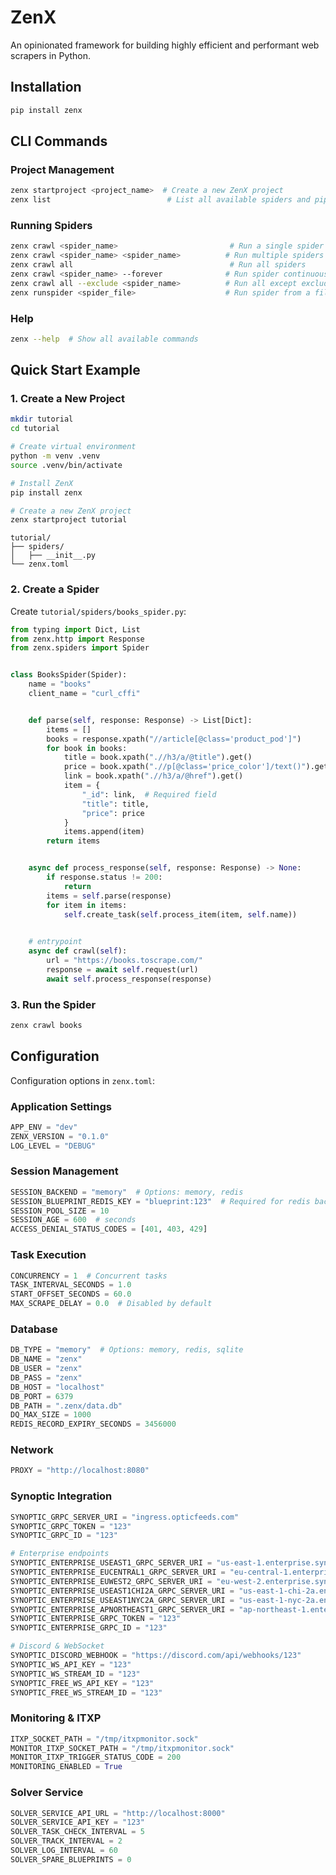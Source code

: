 # ZenX

An opinionated framework for building highly efficient and performant web scrapers in Python.

## Installation

```bash
pip install zenx
```

## CLI Commands

### Project Management
```bash
zenx startproject <project_name>  # Create a new ZenX project
zenx list                          # List all available spiders and pipelines
```

### Running Spiders
```bash
zenx crawl <spider_name>                         # Run a single spider
zenx crawl <spider_name> <spider_name>          # Run multiple spiders
zenx crawl all                                   # Run all spiders
zenx crawl <spider_name> --forever              # Run spider continuously
zenx crawl all --exclude <spider_name>          # Run all except excluded spider
zenx runspider <spider_file>                    # Run spider from a file
```

### Help
```bash
zenx --help  # Show all available commands
```


## Quick Start Example

### 1. Create a New Project

```bash
mkdir tutorial
cd tutorial

# Create virtual environment
python -m venv .venv
source .venv/bin/activate

# Install ZenX
pip install zenx

# Create a new ZenX project
zenx startproject tutorial
```

```
tutorial/
├── spiders/
│   ├── __init__.py
└── zenx.toml
```


### 2. Create a Spider

Create `tutorial/spiders/books_spider.py`:

```python
from typing import Dict, List
from zenx.http import Response
from zenx.spiders import Spider


class BooksSpider(Spider):
    name = "books"
    client_name = "curl_cffi"


    def parse(self, response: Response) -> List[Dict]:
        items = []
        books = response.xpath("//article[@class='product_pod']")
        for book in books:
            title = book.xpath(".//h3/a/@title").get()
            price = book.xpath(".//p[@class='price_color']/text()").get()
            link = book.xpath(".//h3/a/@href").get()
            item = {
                "_id": link,  # Required field
                "title": title,
                "price": price
            }
            items.append(item)
        return items


    async def process_response(self, response: Response) -> None:
        if response.status != 200:
            return
        items = self.parse(response)
        for item in items:
            self.create_task(self.process_item(item, self.name))

    
    # entrypoint
    async def crawl(self):
        url = "https://books.toscrape.com/"
        response = await self.request(url)
        await self.process_response(response)
```

### 3. Run the Spider

```bash
zenx crawl books
```

## Configuration

Configuration options in `zenx.toml`:

### Application Settings
```python
APP_ENV = "dev"
ZENX_VERSION = "0.1.0"
LOG_LEVEL = "DEBUG"
```

### Session Management
```python
SESSION_BACKEND = "memory"  # Options: memory, redis
SESSION_BLUEPRINT_REDIS_KEY = "blueprint:123"  # Required for redis backend
SESSION_POOL_SIZE = 10
SESSION_AGE = 600  # seconds
ACCESS_DENIAL_STATUS_CODES = [401, 403, 429]
```

### Task Execution
```python
CONCURRENCY = 1  # Concurrent tasks
TASK_INTERVAL_SECONDS = 1.0
START_OFFSET_SECONDS = 60.0
MAX_SCRAPE_DELAY = 0.0  # Disabled by default
```

### Database
```python
DB_TYPE = "memory"  # Options: memory, redis, sqlite
DB_NAME = "zenx"
DB_USER = "zenx"
DB_PASS = "zenx"
DB_HOST = "localhost"
DB_PORT = 6379
DB_PATH = ".zenx/data.db"
DQ_MAX_SIZE = 1000
REDIS_RECORD_EXPIRY_SECONDS = 3456000
```

### Network
```python
PROXY = "http://localhost:8080"
```

### Synoptic Integration
```python
SYNOPTIC_GRPC_SERVER_URI = "ingress.opticfeeds.com"
SYNOPTIC_GRPC_TOKEN = "123"
SYNOPTIC_GRPC_ID = "123"

# Enterprise endpoints
SYNOPTIC_ENTERPRISE_USEAST1_GRPC_SERVER_URI = "us-east-1.enterprise.synoptic.com:50051"
SYNOPTIC_ENTERPRISE_EUCENTRAL1_GRPC_SERVER_URI = "eu-central-1.enterprise.synoptic.com:50051"
SYNOPTIC_ENTERPRISE_EUWEST2_GRPC_SERVER_URI = "eu-west-2.enterprise.synoptic.com:50051"
SYNOPTIC_ENTERPRISE_USEAST1CHI2A_GRPC_SERVER_URI = "us-east-1-chi-2a.enterprise.synoptic.com:50051"
SYNOPTIC_ENTERPRISE_USEAST1NYC2A_GRPC_SERVER_URI = "us-east-1-nyc-2a.enterprise.synoptic.com:50051"
SYNOPTIC_ENTERPRISE_APNORTHEAST1_GRPC_SERVER_URI = "ap-northeast-1.enterprise.synoptic.com:50051"
SYNOPTIC_ENTERPRISE_GRPC_TOKEN = "123"
SYNOPTIC_ENTERPRISE_GRPC_ID = "123"

# Discord & WebSocket
SYNOPTIC_DISCORD_WEBHOOK = "https://discord.com/api/webhooks/123"
SYNOPTIC_WS_API_KEY = "123"
SYNOPTIC_WS_STREAM_ID = "123"
SYNOPTIC_FREE_WS_API_KEY = "123"
SYNOPTIC_FREE_WS_STREAM_ID = "123"
```

### Monitoring & ITXP
```python
ITXP_SOCKET_PATH = "/tmp/itxpmonitor.sock"
MONITOR_ITXP_SOCKET_PATH = "/tmp/itxpmonitor.sock"
MONITOR_ITXP_TRIGGER_STATUS_CODE = 200
MONITORING_ENABLED = True
```

### Solver Service
```python
SOLVER_SERVICE_API_URL = "http://localhost:8000"
SOLVER_SERVICE_API_KEY = "123"
SOLVER_TASK_CHECK_INTERVAL = 5
SOLVER_TRACK_INTERVAL = 2
SOLVER_LOG_INTERVAL = 60
SOLVER_SPARE_BLUEPRINTS = 0
```
